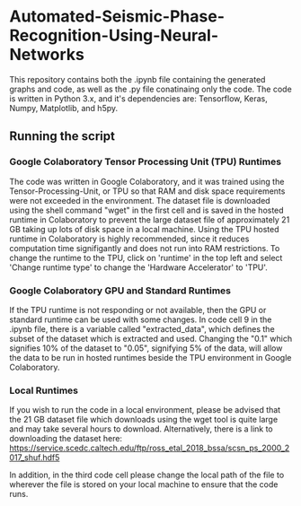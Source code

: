 # Automated-Seismic-Phase-Recognition-Using-Neural-Networks
This repository contains both the .ipynb file containing the generated graphs and code, as well as the .py file conatinaing only the code. The code is written in Python 3.x, and it's dependencies are: Tensorflow, Keras, Numpy, Matplotlib, and h5py.

## Running the script
### Google Colaboratory Tensor Processing Unit (TPU) Runtimes
The code was written in Google Colaboratory, and it was trained using the Tensor-Processing-Unit, or TPU so that RAM and disk space requirements were not exceeded in the environment. The dataset file is downloaded using the shell command "wget" in the first cell and is saved in the hosted runtime in Colaboratory to prevent the large dataset file of approximately 21 GB taking up lots of disk space in a local machine. Using the TPU hosted runtime in Colaboratory is highly recommended, since it reduces computation time signifigantly and does not run into RAM restrictions. To change the runtime to the TPU, click on 'runtime' in the top left and select 'Change runtime type' to change the 'Hardware Accelerator' to 'TPU'.

### Google Colaboratory GPU and Standard Runtimes
If the TPU runtime is not responding or not available, then the GPU or standard runtime can be used with some changes. In code cell 9 in the .ipynb file, there is a variable called "extracted_data", which defines the subset of the dataset which is extracted and used. Changing the "0.1" which signifies 10% of the dataset to "0.05", signifying 5% of the data, will allow the data to be run in hosted runtimes beside the TPU environment in Google Colaboratory.

### Local Runtimes
If you wish to run the code in a local environment, please be advised that the 21 GB dataset file which downloads using the wget tool is quite large and may take several hours to download. Alternatively, there is a link to downloading the dataset here:
https://service.scedc.caltech.edu/ftp/ross_etal_2018_bssa/scsn_ps_2000_2017_shuf.hdf5

In addition, in the third code cell please change the local path of the file to wherever the file is stored on your local machine to ensure that the code runs.
